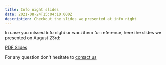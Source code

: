 ```yaml
---
title: Info night slides
date: 2021-08-24T15:04:10.000Z
description: Checkout the slides we presented at info night
---
```


In case you missed info night or want them for reference,
here the slides we presented on August 23rd:

[PDF Slides](/pdf/info_night_2021.pdf)

For any question don't hesitate to [contact us](/contact)
